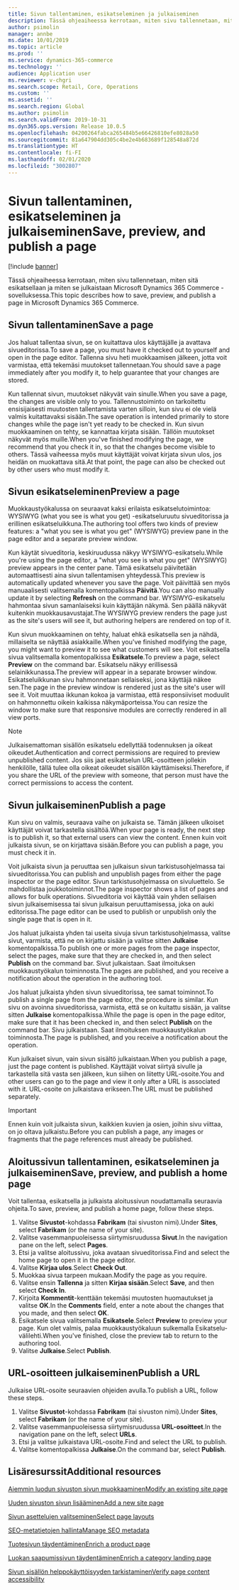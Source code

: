 ```yaml
---
title: Sivun tallentaminen, esikatseleminen ja julkaiseminen
description: Tässä ohjeaiheessa kerrotaan, miten sivu tallennetaan, miten sitä esikatsellaan ja miten se julkaistaan Microsoft Dynamics 365 Commerce -sovelluksessa.
author: psimolin
manager: annbe
ms.date: 10/01/2019
ms.topic: article
ms.prod: ''
ms.service: dynamics-365-commerce
ms.technology: ''
audience: Application user
ms.reviewer: v-chgri
ms.search.scope: Retail, Core, Operations
ms.custom: ''
ms.assetid: ''
ms.search.region: Global
ms.author: psimolin
ms.search.validFrom: 2019-10-31
ms.dyn365.ops.version: Release 10.0.5
ms.openlocfilehash: 04200264fabca265484b5e66426810efe8028a50
ms.sourcegitcommit: 81a647904dd305c4be2e4b683689f128548a872d
ms.translationtype: HT
ms.contentlocale: fi-FI
ms.lasthandoff: 02/01/2020
ms.locfileid: "3002807"
---
```

# <a name="save-preview-and-publish-a-page"></a><span data-ttu-id="ad79f-103">Sivun tallentaminen, esikatseleminen ja julkaiseminen</span><span class="sxs-lookup"><span data-stu-id="ad79f-103">Save, preview, and publish a page</span></span>


[!include [banner](includes/banner.md)]

<span data-ttu-id="ad79f-104">Tässä ohjeaiheessa kerrotaan, miten sivu tallennetaan, miten sitä esikatsellaan ja miten se julkaistaan Microsoft Dynamics 365 Commerce -sovelluksessa.</span><span class="sxs-lookup"><span data-stu-id="ad79f-104">This topic describes how to save, preview, and publish a page in Microsoft Dynamics 365 Commerce.</span></span>

## <a name="save-a-page"></a><span data-ttu-id="ad79f-105">Sivun tallentaminen</span><span class="sxs-lookup"><span data-stu-id="ad79f-105">Save a page</span></span>

<span data-ttu-id="ad79f-106">Jos haluat tallentaa sivun, se on kuitattava ulos käyttäjälle ja avattava sivueditorissa.</span><span class="sxs-lookup"><span data-stu-id="ad79f-106">To save a page, you must have it checked out to yourself and open in the page editor.</span></span> <span data-ttu-id="ad79f-107">Tallenna sivu heti muokkaamisen jälkeen, jotta voit varmistaa, että tekemäsi muutokset tallennetaan.</span><span class="sxs-lookup"><span data-stu-id="ad79f-107">You should save a page immediately after you modify it, to help guarantee that your changes are stored.</span></span>

<span data-ttu-id="ad79f-108">Kun tallennat sivun, muutokset näkyvät vain sinulle.</span><span class="sxs-lookup"><span data-stu-id="ad79f-108">When you save a page, the changes are visible only to you.</span></span> <span data-ttu-id="ad79f-109">Tallennustoiminto on tarkoitettu ensisijaisesti muutosten tallentamista varten silloin, kun sivu ei ole vielä valmis kuitattavaksi sisään.</span><span class="sxs-lookup"><span data-stu-id="ad79f-109">The save operation is intended primarily to store changes while the page isn't yet ready to be checked in.</span></span> <span data-ttu-id="ad79f-110">Kun sivun muokkaaminen on tehty, se kannattaa kirjata sisään. Tällöin muutokset näkyvät myös muille.</span><span class="sxs-lookup"><span data-stu-id="ad79f-110">When you've finished modifying the page, we recommend that you check it in, so that the changes become visible to others.</span></span> <span data-ttu-id="ad79f-111">Tässä vaiheessa myös muut käyttäjät voivat kirjata sivun ulos, jos heidän on muokattava sitä.</span><span class="sxs-lookup"><span data-stu-id="ad79f-111">At that point, the page can also be checked out by other users who must modify it.</span></span>

## <a name="preview-a-page"></a><span data-ttu-id="ad79f-112">Sivun esikatseleminen</span><span class="sxs-lookup"><span data-stu-id="ad79f-112">Preview a page</span></span>

<span data-ttu-id="ad79f-113">Muokkaustyökalussa on seuraavat kaksi erilaista esikatselutoimintoa: WYSIWYG (what you see is what you get) -esikatseluruutu sivueditorissa ja erillinen esikatseluikkuna.</span><span class="sxs-lookup"><span data-stu-id="ad79f-113">The authoring tool offers two kinds of preview features: a "what you see is what you get" (WYSIWYG) preview pane in the page editor and a separate preview window.</span></span>

<span data-ttu-id="ad79f-114">Kun käytät sivueditoria, keskiruudussa näkyy WYSIWYG-esikatselu.</span><span class="sxs-lookup"><span data-stu-id="ad79f-114">While you're using the page editor, a "what you see is what you get" (WYSIWYG) preview appears in the center pane.</span></span> <span data-ttu-id="ad79f-115">Tämä esikatselu päivitetään automaattisesti aina sivun tallentamisen yhteydessä.</span><span class="sxs-lookup"><span data-stu-id="ad79f-115">This preview is automatically updated whenever you save the page.</span></span> <span data-ttu-id="ad79f-116">Voit päivittää sen myös manuaalisesti valitsemalla komentopalkissa **Päivitä**.</span><span class="sxs-lookup"><span data-stu-id="ad79f-116">You can also manually update it by selecting **Refresh** on the command bar.</span></span> <span data-ttu-id="ad79f-117">WYSIWYG-esikatselu hahmontaa sivun samanlaiseksi kuin käyttäjän näkymä. Sen päällä näkyvät kuitenkin muokkausavustajat.</span><span class="sxs-lookup"><span data-stu-id="ad79f-117">The WYSIWYG preview renders the page just as the site's users will see it, but authoring helpers are rendered on top of it.</span></span>

<span data-ttu-id="ad79f-118">Kun sivun muokkaaminen on tehty, haluat ehkä esikatsella sen ja nähdä, millaiselta se näyttää asiakkaille.</span><span class="sxs-lookup"><span data-stu-id="ad79f-118">When you've finished modifying the page, you might want to preview it to see what customers will see.</span></span> <span data-ttu-id="ad79f-119">Voit esikatsella sivua valitsemalla komentopalkissa **Esikatsele**.</span><span class="sxs-lookup"><span data-stu-id="ad79f-119">To preview a page, select **Preview** on the command bar.</span></span> <span data-ttu-id="ad79f-120">Esikatselu näkyy erillisessä selainikkunassa.</span><span class="sxs-lookup"><span data-stu-id="ad79f-120">The preview will appear in a separate browser window.</span></span> <span data-ttu-id="ad79f-121">Esikatseluikkunan sivu hahmonnetaan sellaiseksi, jona käyttäjä näkee sen.</span><span class="sxs-lookup"><span data-stu-id="ad79f-121">The page in the preview window is rendered just as the site's user will see it.</span></span> <span data-ttu-id="ad79f-122">Voit muuttaa ikkunan kokoa ja varmistaa, että responsiiviset moduulit on hahmonnettu oikein kaikissa näkymäporteissa.</span><span class="sxs-lookup"><span data-stu-id="ad79f-122">You can resize the window to make sure that responsive modules are correctly rendered in all view ports.</span></span>

> [!NOTE]
> <span data-ttu-id="ad79f-123">Julkaisemattoman sisällön esikatselu edellyttää todennuksen ja oikeat oikeudet.</span><span class="sxs-lookup"><span data-stu-id="ad79f-123">Authentication and correct permissions are required to preview unpublished content.</span></span> <span data-ttu-id="ad79f-124">Jos siis jaat esikatselun URL-osoitteen jollekin henkilölle, tällä tulee olla oikeat oikeudet sisällön käyttämiseksi.</span><span class="sxs-lookup"><span data-stu-id="ad79f-124">Therefore, if you share the URL of the preview with someone, that person must have the correct permissions to access the content.</span></span>

## <a name="publish-a-page"></a><span data-ttu-id="ad79f-125">Sivun julkaiseminen</span><span class="sxs-lookup"><span data-stu-id="ad79f-125">Publish a page</span></span>

<span data-ttu-id="ad79f-126">Kun sivu on valmis, seuraava vaihe on julkaista se. Tämän jälkeen ulkoiset käyttäjät voivat tarkastella sisältöä.</span><span class="sxs-lookup"><span data-stu-id="ad79f-126">When your page is ready, the next step is to publish it, so that external users can view the content.</span></span> <span data-ttu-id="ad79f-127">Ennen kuin voit julkaista sivun, se on kirjattava sisään.</span><span class="sxs-lookup"><span data-stu-id="ad79f-127">Before you can publish a page, you must check it in.</span></span>

<span data-ttu-id="ad79f-128">Voit julkaista sivun ja peruuttaa sen julkaisun sivun tarkistusohjelmassa tai sivueditorissa.</span><span class="sxs-lookup"><span data-stu-id="ad79f-128">You can publish and unpublish pages from either the page inspector or the page editor.</span></span> <span data-ttu-id="ad79f-129">Sivun tarkistusohjelmassa on sivuluettelo. Se mahdollistaa joukkotoiminnot.</span><span class="sxs-lookup"><span data-stu-id="ad79f-129">The page inspector shows a list of pages and allows for bulk operations.</span></span> <span data-ttu-id="ad79f-130">Sivueditoria voi käyttää vain yhden sellaisen sivun julkaisemisessa tai sivun julkaisun peruuttamisessa, joka on auki editorissa.</span><span class="sxs-lookup"><span data-stu-id="ad79f-130">The page editor can be used to publish or unpublish only the single page that is open in it.</span></span>

<span data-ttu-id="ad79f-131">Jos haluat julkaista yhden tai useita sivuja sivun tarkistusohjelmassa, valitse sivut, varmista, että ne on kirjattu sisään ja valitse sitten **Julkaise** komentopalkissa.</span><span class="sxs-lookup"><span data-stu-id="ad79f-131">To publish one or more pages from the page inspector, select the pages, make sure that they are checked in, and then select **Publish** on the command bar.</span></span> <span data-ttu-id="ad79f-132">Sivut julkaistaan. Saat ilmoituksen muokkaustyökalun toiminnosta.</span><span class="sxs-lookup"><span data-stu-id="ad79f-132">The pages are published, and you receive a notification about the operation in the authoring tool.</span></span>

<span data-ttu-id="ad79f-133">Jos haluat julkaista yhden sivun sivueditorissa, tee samat toiminnot.</span><span class="sxs-lookup"><span data-stu-id="ad79f-133">To publish a single page from the page editor, the procedure is similar.</span></span> <span data-ttu-id="ad79f-134">Kun sivu on avoinna sivueditorissa, varmista, että se on kuitattu sisään, ja valitse sitten **Julkaise** komentopalkissa.</span><span class="sxs-lookup"><span data-stu-id="ad79f-134">While the page is open in the page editor, make sure that it has been checked in, and then select **Publish** on the command bar.</span></span> <span data-ttu-id="ad79f-135">Sivu julkaistaan. Saat ilmoituksen muokkaustyökalun toiminnosta.</span><span class="sxs-lookup"><span data-stu-id="ad79f-135">The page is published, and you receive a notification about the operation.</span></span>

<span data-ttu-id="ad79f-136">Kun julkaiset sivun, vain sivun sisältö julkaistaan.</span><span class="sxs-lookup"><span data-stu-id="ad79f-136">When you publish a page, just the page content is published.</span></span> <span data-ttu-id="ad79f-137">Käyttäjät voivat siirtyä sivulle ja tarkastella sitä vasta sen jälkeen, kun siihen on liitetty URL-osoite.</span><span class="sxs-lookup"><span data-stu-id="ad79f-137">You and other users can go to the page and view it only after a URL is associated with it.</span></span> <span data-ttu-id="ad79f-138">URL-osoite on julkaistava erikseen.</span><span class="sxs-lookup"><span data-stu-id="ad79f-138">The URL must be published separately.</span></span>

> [!IMPORTANT]
> <span data-ttu-id="ad79f-139">Ennen kuin voit julkaista sivun, kaikkien kuvien ja osien, joihin sivu viittaa, on jo oltava julkaistu.</span><span class="sxs-lookup"><span data-stu-id="ad79f-139">Before you can publish a page, any images or fragments that the page references must already be published.</span></span>

## <a name="save-preview-and-publish-a-home-page"></a><span data-ttu-id="ad79f-140">Aloitussivun tallentaminen, esikatseleminen ja julkaiseminen</span><span class="sxs-lookup"><span data-stu-id="ad79f-140">Save, preview, and publish a home page</span></span>

<span data-ttu-id="ad79f-141">Voit tallentaa, esikatsella ja julkaista aloitussivun noudattamalla seuraavia ohjeita.</span><span class="sxs-lookup"><span data-stu-id="ad79f-141">To save, preview, and publish a home page, follow these steps.</span></span>

1. <span data-ttu-id="ad79f-142">Valitse **Sivustot**-kohdassa **Fabrikam** (tai sivuston nimi).</span><span class="sxs-lookup"><span data-stu-id="ad79f-142">Under **Sites**, select **Fabrikam** (or the name of your site).</span></span>
1. <span data-ttu-id="ad79f-143">Valitse vasemmanpuoleisessa siirtymisruudussa **Sivut**.</span><span class="sxs-lookup"><span data-stu-id="ad79f-143">In the navigation pane on the left, select **Pages**.</span></span>
1. <span data-ttu-id="ad79f-144">Etsi ja valitse aloitussivu, joka avataan sivueditorissa.</span><span class="sxs-lookup"><span data-stu-id="ad79f-144">Find and select the home page to open it in the page editor.</span></span>
1. <span data-ttu-id="ad79f-145">Valitse **Kirjaa ulos**.</span><span class="sxs-lookup"><span data-stu-id="ad79f-145">Select **Check Out**.</span></span>
1. <span data-ttu-id="ad79f-146">Muokkaa sivua tarpeen mukaan.</span><span class="sxs-lookup"><span data-stu-id="ad79f-146">Modify the page as you require.</span></span>
1. <span data-ttu-id="ad79f-147">Valitse ensin **Tallenna** ja sitten **Kirjaa sisään**.</span><span class="sxs-lookup"><span data-stu-id="ad79f-147">Select **Save**, and then select **Check In**.</span></span>
1. <span data-ttu-id="ad79f-148">Kirjoita **Kommentit**-kenttään tekemäsi muutosten huomautukset ja valitse **OK**.</span><span class="sxs-lookup"><span data-stu-id="ad79f-148">In the **Comments** field, enter a note about the changes that you made, and then select **OK**.</span></span>
1. <span data-ttu-id="ad79f-149">Esikatsele sivua valitsemalla **Esikatsele**.</span><span class="sxs-lookup"><span data-stu-id="ad79f-149">Select **Preview** to preview your page.</span></span> <span data-ttu-id="ad79f-150">Kun olet valmis, palaa muokkaustyökaluun sulkemalla Esikatselu-välilehti.</span><span class="sxs-lookup"><span data-stu-id="ad79f-150">When you've finished, close the preview tab to return to the authoring tool.</span></span>
1. <span data-ttu-id="ad79f-151">Valitse **Julkaise**.</span><span class="sxs-lookup"><span data-stu-id="ad79f-151">Select **Publish**.</span></span>

## <a name="publish-a-url"></a><span data-ttu-id="ad79f-152">URL-osoitteen julkaiseminen</span><span class="sxs-lookup"><span data-stu-id="ad79f-152">Publish a URL</span></span>

<span data-ttu-id="ad79f-153">Julkaise URL-osoite seuraavien ohjeiden avulla.</span><span class="sxs-lookup"><span data-stu-id="ad79f-153">To publish a URL, follow these steps.</span></span>

1. <span data-ttu-id="ad79f-154">Valitse **Sivustot**-kohdassa **Fabrikam** (tai sivuston nimi).</span><span class="sxs-lookup"><span data-stu-id="ad79f-154">Under **Sites**, select **Fabrikam** (or the name of your site).</span></span>
1. <span data-ttu-id="ad79f-155">Valitse vasemmanpuoleisessa siirtymisruudussa **URL-osoitteet**.</span><span class="sxs-lookup"><span data-stu-id="ad79f-155">In the navigation pane on the left, select **URLs**.</span></span>
1. <span data-ttu-id="ad79f-156">Etsi ja valitse julkaistava URL-osoite.</span><span class="sxs-lookup"><span data-stu-id="ad79f-156">Find and select the URL to publish.</span></span>
1. <span data-ttu-id="ad79f-157">Valitse komentopalkissa **Julkaise**.</span><span class="sxs-lookup"><span data-stu-id="ad79f-157">On the command bar, select **Publish**.</span></span>

## <a name="additional-resources"></a><span data-ttu-id="ad79f-158">Lisäresurssit</span><span class="sxs-lookup"><span data-stu-id="ad79f-158">Additional resources</span></span>

[<span data-ttu-id="ad79f-159">Aiemmin luodun sivuston sivun muokkaaminen</span><span class="sxs-lookup"><span data-stu-id="ad79f-159">Modify an existing site page</span></span>](modify-existing-page.md)

[<span data-ttu-id="ad79f-160">Uuden sivuston sivun lisääminen</span><span class="sxs-lookup"><span data-stu-id="ad79f-160">Add a new site page</span></span>](add-new-page.md)

[<span data-ttu-id="ad79f-161">Sivun asettelujen valitseminen</span><span class="sxs-lookup"><span data-stu-id="ad79f-161">Select page layouts</span></span>](select-page-layouts.md)

[<span data-ttu-id="ad79f-162">SEO-metatietojen hallinta</span><span class="sxs-lookup"><span data-stu-id="ad79f-162">Manage SEO metadata</span></span>](manage-seo-metadata.md)

[<span data-ttu-id="ad79f-163">Tuotesivun täydentäminen</span><span class="sxs-lookup"><span data-stu-id="ad79f-163">Enrich a product page</span></span>](enrich-product-page.md)

[<span data-ttu-id="ad79f-164">Luokan saapumissivun täydentäminen</span><span class="sxs-lookup"><span data-stu-id="ad79f-164">Enrich a category landing page</span></span>](enrich-category-page.md)

[<span data-ttu-id="ad79f-165">Sivun sisällön helppokäyttöisyyden tarkistaminen</span><span class="sxs-lookup"><span data-stu-id="ad79f-165">Verify page content accessibility</span></span>](verify-accessibility.md)

